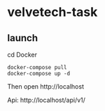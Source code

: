# velvetech-task

## launch
cd Docker
```
docker-compose pull
docker-compose up -d
```
Then open http://localhost

Api: http://localhost/api/v1/